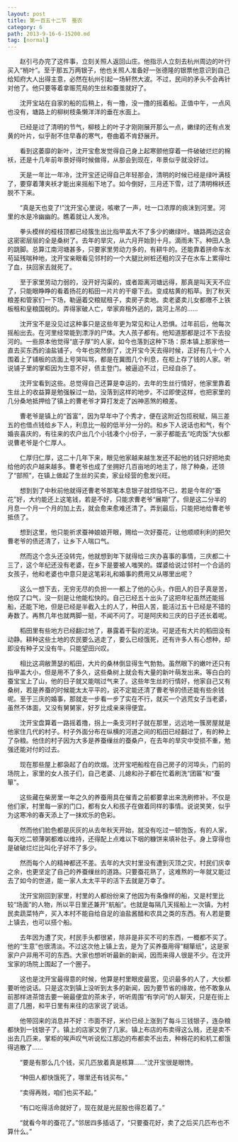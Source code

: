 ```yaml
---
layout: post
title: 第一百五十二节　蚕农
category: 6
path: 2013-9-16-6-15200.md
tag: [normal]
---
```


　　赵引弓办完了这件事，立刻关照人返回山庄。他指示人立刻去杭州周边的叶行买入“梢叶”。至于那五万两银子，他也关照人准备好一张德隆的银票他意识到自己给知府大人出得主意，必然在杭州引起一场轩然大波。不过，民间的矛头不会再针对他了。他只要等着拿赈荒局的生丝和蚕茧就好了。

　　沈开宝站在自家的船的后稍上，有一撸，没一撸的摇着船。正值中午，一点风也没有，塘路上的柳树枝条懒洋洋的垂在水面上。

　　已经是过了清明的节气，柳枝上的叶子才刚刚展开那么一点，嫩绿的还有点发黄的叶片，似乎耐不住早春的寒气，卷曲着不肯舒展开。

　　看到这萎靡的新叶，沈开宝愈发觉得自己身上起寒颤他穿着一件破破烂烂的棉袄，还是十几年前年景好得时候做得，从那会到现在，年景似乎就没好过。

　　天是一年比一年冷，沈开宝还记得自己年轻那会，清明的时候已经是绿叶满枝了，要穿着薄夹袄才能出来摇船下地了。如今倒好，三月还下雪，过了清明棉袄还脱不下来。

　　“真是天也变了!”沈开宝心里说，咳嗽了一声，吐一口浓厚的痰沫到河里。河里的水是冷幽幽的。瞧着就让人发冷。

　　拳头模样的桠枝顶都已经簇生出比指甲盖大不了多少的嫩绿叶。塘路两边这会这密密层层的全是桑树了。去年的旱灾，从六月开始到十月。滴雨未下。种田人急的跳脚。总算江南河塘甚多，只要家里劳动力多的，有耕牛的。还能靠着拼命车水苟延残喘种地，沈开宝亲眼看见邻村的一个大腿比树桩还粗的汉子在水车上累得吐了血，扶回家去就死了。

　　至于家里劳动力弱的，没开好沟渠的，或者距离河塘远得，那真是叫天天不应了，只能眼睁睁的看着扬花的稻田一片片的干瘪下去。变成枯黄的稻草。到了秋天粮差和管家们一下场，勒逼着交粮赋租子，卖房子卖地。卖老婆卖儿女都缴不上铁板租和皇粮国税的。弄得家破人亡，举家弃租外逃的，跳河上吊的……

　　沈开宝不是没见过这种事只是这些年更为常见和让人恐惧。过年前后，他每次摇船出去。在河里经常能到漂浮的尸体。大人孩子都有。他知道那都是过不下去投河的。一些原本他觉得“底子厚”的人家，如今也落到这种下场：原本镇上那家他一直去买东西的油盐铺子，今年也突然倒了，沈开宝今天去得时候，正好有几十个人围着上了铺板的店面上号哭叫骂，都是在冀图几个利息，在柜上存了钱的人家。听说铺子里的掌柜因为生意不好，债主登门。被逼迫不过，已经自杀了。

　　沈开宝看到这些。总觉得自己还算是幸运的，去年的生丝行情好，他家里靠着生丝上的收益算是勉强躲过一劫，没落到这样的地步。不过即使这样，也把家里的几分桑地抵押给了镇上的曹老爷才算打发走了凶神恶煞的粮差。

　　曹老爷是镇上的“首富”，因为早年中了个秀才，便在这附近包揽税赋，隔三差五的也借点钱给乡下人，利息比一般的低半分一分的。和乡下人说话也和气，有个婚丧喜庆的，有往来的农户出几个小钱凑个小份子，一家子都能去“吃肉饭”大伙都说曹老爷是个仁厚人。

　　仁厚归仁厚，这二十几年下来，眼见他家越来越生发还不起他的钱只好把地卖给他的农户越来越多。曹老爷也成了坐拥好几百亩地的地主了，除了种桑，还领了“部照”，在镇上做起了生丝的买卖，家业经营的愈发兴旺。

　　想到到了中秋前他就得还曹老爷那笔本息银子就烦恼不已，若是今年的“蚕花”好，大约能还上这笔钱，若是不好，只能求曹老爷“展期”了。但是这二分半的月息一个月一个月的加上去，就会愈来愈难还清了。弄到最后，只能把地给曹老爷抵债了。

　　想到这里，他只能祈求蚕神娘娘开眼，赐给一次好蚕花，让他顺顺利利的把欠曹老爷的债还清了，让乡下人喘口气。

　　然而这个念头还没转完，他就想到年下就得给三庆办喜事的事情，三庆都二十三了，这个年纪还没有老婆，在乡下是要被人嗤笑的。媒婆给说过邻村一个合适的女孩子，他和老婆也中意只是这笔彩礼和婚事的费用又从哪里出呢？

　　这么一想下去，无穷无尽的负担一一都上了他的心头，作田人的日子真是苦，他叹了口气，没一刻是让他能松快的。自己已经五十出头了这把年纪虽然还能摇船，还能下地，但是已经是半截入土的人了，种田人苦，能活过五十已经是不错的寿数了。再熬几年也就两脚一挺，不闻不问了。可是阿庆和三庆的日子还长着呢。

　　稻田里有些地方已经翻过地了，暴露着干裂的泥块。可是还有大片的稻田没有动静。耕种这些土地的农民要么逃走了，要么已经饿死，还有许多人有心想种，却即没有种子又没有牛。只能望田兴叹。

　　相比这凋敝萧瑟的稻田，大片的桑林倒显得生气勃勃。虽然眼下的嫩叶还只有指甲盖大小，但是用不了多久，这些桑树上就会有大量的新叶萌发出来。等白白的蚕宝宝上了山，他的日子就又能喘过气来了。这些年生丝的行情好，他家自己又有桑树，若是养蚕的时候能太太平平的，说不定能还清了曹老爷的债还能有些余钱呢。至于三庆的婚事，那就走一步看一步了实在不行，就买一个逃荒女子当老婆，虽然不体面，又没有舅舅家，好歹比成亲来得便宜。

　　沈开宝盘算着一路摇着撸，拐上一条支河村子就在那里，远远地一簇房屋就是他家住几代的村子。村子外面分布在纵横的河道之间的稻田已经翻过了，有的种上了杂粮。他住的村子因为大多是养蚕缫丝的蚕桑户，在去年的旱灾中受损不重，勉强还能对付的过去。

　　现在那些屋上都袅起了白的炊烟。沈开宝吧船栓在自己房子的河埠头，门前的场院上，家里的女人孩子们，自己老婆、儿媳和孙子都在忙着刷洗“团匾”和“蚕箪”。

　　这些藏在柴房里一年之久的养蚕用具在催青之前都要拿出来洗刷修补。不仅是他们家，村里每一家的门口，都有女人和孩子在做着同样的事情。说说笑笑，似乎为这寒冷的春天添上了一抹欢乐的色彩。

　　然而他们脸色都是灰灰的从去年秋天开始，就没有吃过一顿饱饭，有的人家，每天吃二顿薄粥都难以维持，还得配上点难以下咽的糠饼来填补肚子。身上穿得也是破破烂烂比叫化子好不了多少。

　　然而每个人的精神都还不差。去年的大灾村里没有遭到灭顶之灾，村民们庆幸之余，也更坚定了自己的养蚕缫丝的道路。只要蚕花熟了，这难熬的一年就又能过去了如今的世道，能一家人太太平平的活下去就是万幸了。

　　沈开宝刚回到家里，村里的人都纷纷来了他因为有条像样的船，又是村里比较“场面”的人物，所以平日里还兼开“航船”。也就是每隔几天摇船上一次镇，为村民卖蔬菜特产，买入本村不能自给自足的油盐酱醋和农具之类的东西。有人若是要上镇去，也可以搭个船。

　　去年因为遭了灾，村民手头都很紧，除非是非买不可的东西，一概都不买了。他的“生意”也很清淡。不过这次他上镇上去，是为了买养蚕用得“糊箪纸”，这是家家户户非用不可的东西。大家也想听听最新的新闻，因而来得人很是不少。在沈开宝家的场院上围起了一个圈子。

　　这也是沈开宝最得意的时候，他算是村里眼皮最宽，见识最多的人了，大伙都要听他说话。只是这次到镇上没听到太多的新闻，因为要节省的缘故，他不敢象从前那样进茶馆去要一碗最便宜的茶末子，听听周围“有学问”的人聊天，只是在街上逛了几圈，和平日里有来往的店家说了说话。

　　他带回来的消息并不好：市面不好，米价已经上涨到了每斗三钱银子，连杂粮都快到一钱银子了。镇上的店家又倒了几家。镇上布店的布卖得这么贱，还是卖不出去几匹来，掌柜的唉声叹气听说松江那边的布都卖不出去，种棉花的和机工都饿得逃散了……

　　“要是有那么几个钱，买几匹放着真是核算……”沈开宝很是眼馋。

　　“种田人都快饿死了，哪里还有钱买布。”

　　“卖得再贱，咱们也买不起。”

　　“有口吃得活命就好了，现在就是光屁股也得忍着了。”

　　“就看今年的蚕花了。”邻居四多插话了，“只要蚕花好，卖了之后买几匹布也不算什么。”
